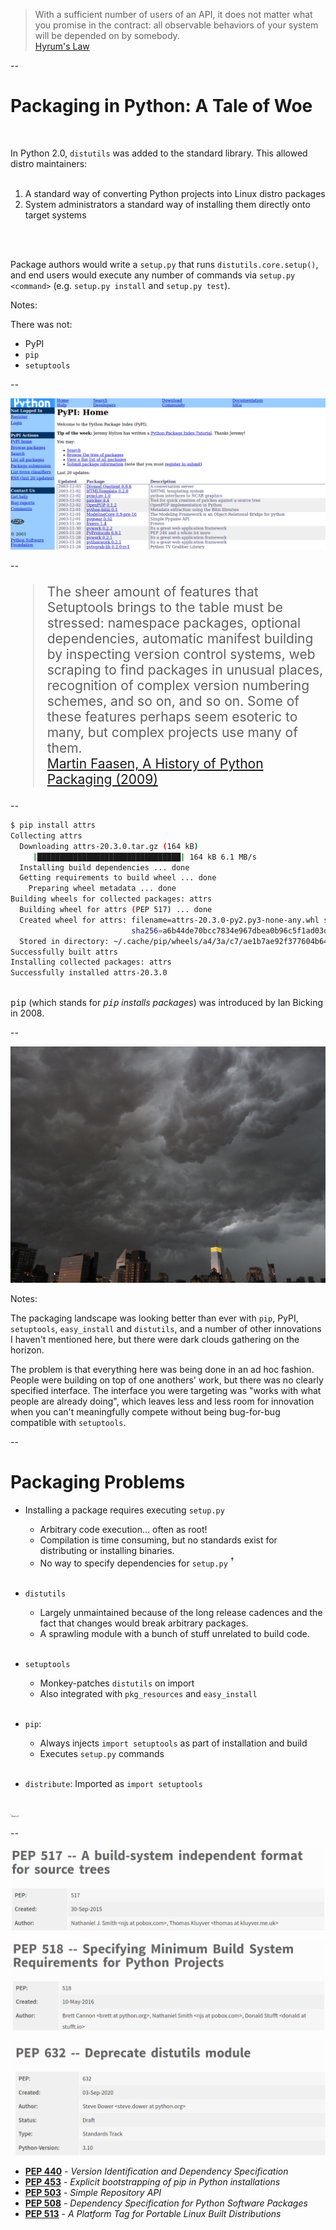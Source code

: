<blockquote class="callout">
With a sufficient number of users of an API,
it does not matter what you promise in the contract:
all observable behaviors of your system
will be depended on by somebody.
<footer><a href="https://www.hyrumslaw.com">Hyrum's Law</a></footer>
</blockquote>

--

# Packaging in Python: A Tale of Woe
<br/>

In Python 2.0, `distutils` was added to the standard library. This allowed distro maintainers:
<br/>
<br/>

1. A standard way of converting Python projects into Linux distro packages
2. System administrators a standard way of installing them directly onto target systems

<br/>
<br/>

Package authors would write a `setup.py` that runs `distutils.core.setup()`, and end users would execute any number of commands via `setup.py <command>` (e.g. `setup.py install` and `setup.py test`).


Notes:

There was not:

- PyPI
- `pip`
- `setuptools`

--

<img src="images/pypi-2003.png"
     alt="The PyPI website as of 2003."
     id="splash"
     />

--

<blockquote class="callout" style="font-size: 1.5em">
The sheer amount of features that Setuptools brings to the table must be stressed: namespace packages, optional dependencies, automatic manifest building by inspecting version control systems, web scraping to find packages in unusual places, recognition of complex version numbering schemes, and so on, and so on. Some of these features perhaps seem esoteric to many, but complex projects use many of them.
<footer><a href="https://blog.startifact.com/posts/older/a-history-of-python-packaging.html">Martin Faasen, A History of Python Packaging (2009)</a></footer>
</blockquote>

--

```bash
$ pip install attrs
Collecting attrs
  Downloading attrs-20.3.0.tar.gz (164 kB)
     |████████████████████████████████| 164 kB 6.1 MB/s
  Installing build dependencies ... done
  Getting requirements to build wheel ... done
    Preparing wheel metadata ... done
Building wheels for collected packages: attrs
  Building wheel for attrs (PEP 517) ... done
  Created wheel for attrs: filename=attrs-20.3.0-py2.py3-none-any.whl size=49337
                           sha256=a6b44de70bcc7834e967dbea0b96c5f1ad03d438227c1e78f5dcbfbeb338607c
  Stored in directory: ~/.cache/pip/wheels/a4/3a/c7/ae1b7ae92f377604b64cab81594eb43ea843376139f34cc8a5
Successfully built attrs
Installing collected packages: attrs
Successfully installed attrs-20.3.0
```

<br/>

<div class="caption"><tt>pip</tt> (which stands for <em><tt>pip</tt> installs packages</em>) was introduced by Ian Bicking in 2008.</div>

--

<img src="external-images/gathering-storm.jpg"
     alt="Dark clouds gather over New York city"
     id="splash"
     />

Notes:

The packaging landscape was looking better than ever with `pip`, PyPI, `setuptools`, `easy_install` and `distutils`, and a number of other innovations I haven't mentioned here, but there were dark clouds gathering on the horizon.

The problem is that everything here was being done in an ad hoc fashion. People were building on top of one anothers' work, but there was no clearly specified interface. The interface you were targeting was "works with what people are already doing", which leaves less and less room for innovation when you can't meaningfully compete without being bug-for-bug compatible with `setuptools`.

--

# Packaging Problems

- Installing a package requires executing `setup.py`
    - Arbitrary code execution... often as root!
    - Compilation is time consuming, but no standards exist for distributing or installing binaries.
    - No way to specify dependencies for `setup.py` <sup>†</sup>
      <br/><br/>

- `distutils`
    - Largely unmaintained because of the long release cadences and the fact that changes would break arbitrary packages.
    - A sprawling module with a bunch of stuff unrelated to build code.
      <br/><br/>

- `setuptools`
    - Monkey-patches `distutils` on import
    - Also integrated with `pkg_resources` and `easy_install`
      <br/><br/>

- `pip`:
    - Always injects `import setuptools` as part of installation and build
    - Executes `setup.py` commands
      <br/><br/>

- `distribute`: Imported as `import setuptools`
  <br/><br/>

<span style="font-size: 0.25em"><sup>†</sup>Sort of</span>

--

<div class="fragment fade-out nospace-fragment disappearing-fragment" data-fragment-index="0">
<img src="images/pep517-pep.png"
     alt="PEP 517 -- A build-system independent format for source trees, Created 30-Sep-2015" />
 <br/>

<img src="images/pep518-pep.png"
     alt="PEP 517 -- A build-system independent format for source trees, Created 30-Sep-2015"
     />
</div>
<div class="fragment fade-in disappearing-fragment nospace-fragment" data-fragment-index="0">
<img src="images/pep632-pep.png"
     alt="PEP 632 -- Deprecate distutils module"
     />
</div>

- [**PEP 440**](https://www.python.org/dev/peps/pep-0440) - *Version Identification and Dependency Specification*
- [**PEP 453**](https://www.python.org/dev/peps/pep-0453) - *Explicit bootstrapping of pip in Python installations*
- [**PEP 503**](https://www.python.org/dev/peps/pep-0503) - *Simple Repository API*
- [**PEP 508**](https://www.python.org/dev/peps/pep-0508) - *Dependency Specification for Python Software Packages*
- [**PEP 513**](https://www.python.org/dev/peps/pep-0513) - *A Platform Tag for Portable Linux Built Distributions*
